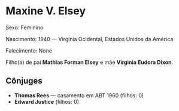 # Maxine V. Elsey

Sexo: Feminino

Nascimento: 1940 — Virgínia Ocidental, Estados Unidos da América

Falecimento: None

Filho(a) de pai **Mathias Forman Elsey** e mãe **Virginia Eudora Dixon**.

## Cônjuges
- **Thomas Rees** — casamento em ABT 1960 (filhos: 0)
- **Edward Justice** (filhos: 0)
